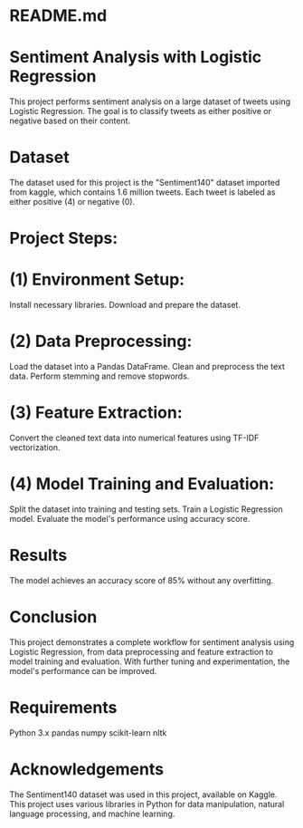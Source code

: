 # README.md

# Sentiment Analysis with Logistic Regression

This project performs sentiment analysis on a large dataset of tweets using Logistic Regression. The goal is to classify tweets as either positive or negative based on their content.

# Dataset

The dataset used for this project is the "Sentiment140" dataset imported from kaggle, which contains 1.6 million tweets. Each tweet is labeled as either positive (4) or negative (0).


# Project Steps:


# (1) Environment Setup:

Install necessary libraries.
Download and prepare the dataset.

# (2) Data Preprocessing:

Load the dataset into a Pandas DataFrame.
Clean and preprocess the text data.
Perform stemming and remove stopwords.

# (3) Feature Extraction:

Convert the cleaned text data into numerical features using TF-IDF vectorization.

# (4) Model Training and Evaluation:

Split the dataset into training and testing sets.
Train a Logistic Regression model.
Evaluate the model's performance using accuracy score.


# Results
The model achieves an accuracy score of 85% without any overfitting.

# Conclusion
This project demonstrates a complete workflow for sentiment analysis using Logistic Regression, from data preprocessing and feature extraction to model training and evaluation. With further tuning and experimentation, the model's performance can be improved.

# Requirements
Python 3.x
pandas
numpy
scikit-learn
nltk

# Acknowledgements
The Sentiment140 dataset was used in this project, available on Kaggle.
This project uses various libraries in Python for data manipulation, natural language processing, and machine learning.

